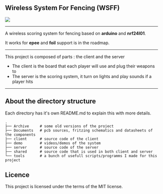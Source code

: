 ## Wireless System For Fencing (WSFF)

![](https://github.com/Yohannfra/WSFF/workflows/Build/badge.svg)


---

A wireless scoring system for fencing based on **arduino** and **nrf24l01**.

It works for **epee** and **foil** support is in the roadmap.

---

This project is composed of parts : the client and the server
- The client is the board that each player will use and plug their weapons to
- The server is the scoring system, it turn on lights and play sounds if a player hits

---

## About the directory structure
Each directory has it's own README.md to explain this with more details.
```
.
├── Archive     # some old versions of the project
├── Documents   # pcb sources, fritzing schematics and datasheets of the components
├── client      # source code of the client
├── demo        # videos/demos of the system
├── server      # source code of the server
├── shared      # source code that is used in both client and server
└── tools       # a bunch of usefull scripts/programms I made for this project
```

## Licence

This project is licensed under the terms of the MIT license.
